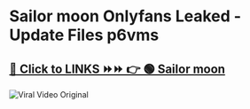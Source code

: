 
 # Sailor moon Onlyfans Leaked - Update Files p6vms

## <h2><a href="https://clipsfans.com/Sailor_moon&ref=git">🔗 Click to LINKS ⏩⏩ 👉 🟢 Sailor moon </a></h2>

<a href="https://clipsfans.com/Sailor_moon&ref=git" rel="nofollow" data-target="animated-image.originalLink"><img src="https://i.ibb.co.com/xMMVF88/686577567.gif" alt="Viral Video Original" style="max-width: 100%; display: inline-block;" data-target="animated-image.originalImage"></a>

